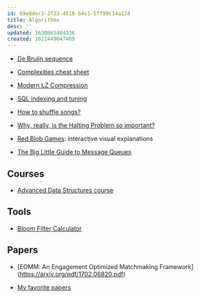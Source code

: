 ```yaml
---
id: 69e8dec2-2f23-4518-b4e1-5ff99c14a174
title: Algorithms
desc: ''
updated: 1630865464336
created: 1611449047469
---
```


- [De Bruijn sequence](https://en.wikipedia.org/wiki/De_Bruijn_sequence)

- [Complexities cheat sheet](https://www.bigocheatsheet.com/)

- [Modern LZ Compression](https://glinscott.github.io/lz/index.html)

- [SQL indexing and tuning](https://use-the-index-luke.com/)

- [How to shuffle songs?](https://engineering.atspotify.com/2014/02/28/how-to-shuffle-songs/)

- [Why, really, is the Halting Problem so important?](https://cs.stackexchange.com/questions/32845/why-really-is-the-halting-problem-so-important)

- [Red Blob Games](https://www.redblobgames.com/): interactive visual explanations

- [The Big Little Guide to Message Queues](https://sudhir.io/the-big-little-guide-to-message-queues/)

## Courses

- [Advanced Data Structures course](https://courses.csail.mit.edu/6.851/)
  
  
## Tools

- [Bloom Filter Calculator](https://hur.st/bloomfilter/)

## Papers

- [EOMM: An Engagement Optimized Matchmaking Framework] (https://arxiv.org/pdf/1702.06820.pdf)

- [My favorite papers](https://ordep.dev/posts/my-favorite-papers)
